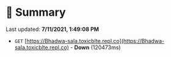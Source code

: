 # 📖 Summary
Last updated: **7/11/2021, 1:49:08 PM**

- `GET` [https://Bhadwa-sala.toxicblte.repl.co](https://Bhadwa-sala.toxicblte.repl.co) - **Down** (120473ms)
